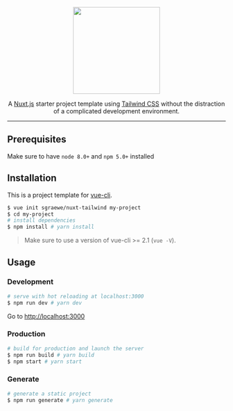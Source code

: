 <p align="center">
    <img width="200" src="https://raw.githubusercontent.com/sgraewe/nuxt-tailwind/master/_assets/img/nuxt-tailwind.png">
</p>

<p align="center">
    A <a href=https://github.com/nuxt/nuxt.js" target="_blank">Nuxt.js</a> starter project template using <a href=https://github.com/tailwindcss/tailwindcss" target="_blank">Tailwind CSS</a> without the distraction of a complicated development environment.
</p>

---

## Prerequisites

Make sure to have `node 8.0+` and `npm 5.0+` installed

## Installation

This is a project template for [vue-cli](https://github.com/vuejs/vue-cli).

```bash
$ vue init sgraewe/nuxt-tailwind my-project
$ cd my-project
# install dependencies
$ npm install # yarn install
```

> Make sure to use a version of vue-cli >= 2.1 (`vue -V`).

## Usage

### Development

```bash
# serve with hot reloading at localhost:3000
$ npm run dev # yarn dev
```

Go to [http://localhost:3000](http://localhost:3000)

### Production

```bash
# build for production and launch the server
$ npm run build # yarn build
$ npm start # yarn start
```

### Generate

```bash
# generate a static project
$ npm run generate # yarn generate
```
